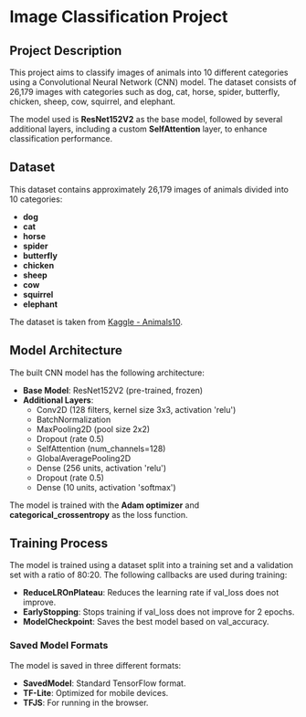 # Image Classification Project

## Project Description

This project aims to classify images of animals into 10 different categories using a Convolutional Neural Network (CNN) model. The dataset consists of 26,179 images with categories such as dog, cat, horse, spider, butterfly, chicken, sheep, cow, squirrel, and elephant.

The model used is **ResNet152V2** as the base model, followed by several additional layers, including a custom **SelfAttention** layer, to enhance classification performance.

## Dataset

This dataset contains approximately 26,179 images of animals divided into 10 categories:

- **dog**
- **cat**
- **horse**
- **spider**
- **butterfly**
- **chicken**
- **sheep**
- **cow**
- **squirrel**
- **elephant**

The dataset is taken from [Kaggle - Animals10](https://www.kaggle.com/datasets/alessiocorrado99/animals10).

## Model Architecture

The built CNN model has the following architecture:

- **Base Model**: ResNet152V2 (pre-trained, frozen)
- **Additional Layers**:
  - Conv2D (128 filters, kernel size 3x3, activation 'relu')
  - BatchNormalization
  - MaxPooling2D (pool size 2x2)
  - Dropout (rate 0.5)
  - SelfAttention (num_channels=128)
  - GlobalAveragePooling2D
  - Dense (256 units, activation 'relu')
  - Dropout (rate 0.5)
  - Dense (10 units, activation 'softmax')

The model is trained with the **Adam optimizer** and **categorical_crossentropy** as the loss function.

## Training Process

The model is trained using a dataset split into a training set and a validation set with a ratio of 80:20. The following callbacks are used during training:

- **ReduceLROnPlateau**: Reduces the learning rate if val_loss does not improve.
- **EarlyStopping**: Stops training if val_loss does not improve for 2 epochs.
- **ModelCheckpoint**: Saves the best model based on val_accuracy.

### Saved Model Formats

The model is saved in three different formats:

- **SavedModel**: Standard TensorFlow format.
- **TF-Lite**: Optimized for mobile devices.
- **TFJS**: For running in the browser.
